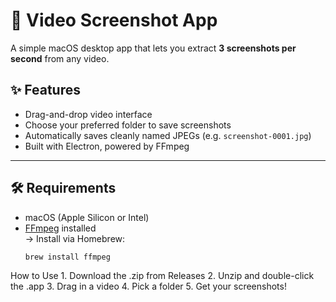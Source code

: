 # 🎥 Video Screenshot App

A simple macOS desktop app that lets you extract **3 screenshots per second** from any video.

## ✨ Features

- Drag-and-drop video interface
- Choose your preferred folder to save screenshots
- Automatically saves cleanly named JPEGs (e.g. `screenshot-0001.jpg`)
- Built with Electron, powered by FFmpeg

---

## 🛠 Requirements

- macOS (Apple Silicon or Intel)
- [FFmpeg](https://ffmpeg.org/download.html) installed  
  → Install via Homebrew:  
  ```bash
  brew install ffmpeg

How to Use
	1.	Download the .zip from Releases
	2.	Unzip and double-click the .app
	3.	Drag in a video
	4.	Pick a folder
	5.	Get your screenshots!

